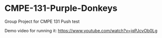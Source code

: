 # CMPE-131-Purple-Donkeys
Group Project for CMPE 131
Push test 

Demo video for running it: https://www.youtube.com/watch?v=jqPJcvOb0Lg
